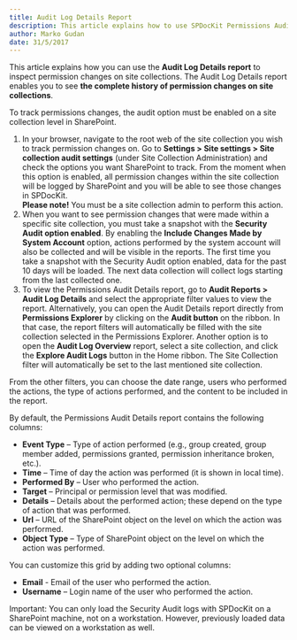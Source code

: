 ```yaml
---
title: Audit Log Details Report
description: This article explains how to use SPDocKit Permissions Audit Log Details report to track who made certain permissions changes, when and on which securable object that specific action has been performed.
author: Marko Gudan
date: 31/5/2017
---
```


This article explains how you can use the  __Audit Log Details report__ to inspect permission changes on site collections. The Audit Log Details report enables you to see __the complete history of permission changes on site collections__. 

To track permissions changes, the audit option must be enabled on a site collection level in SharePoint.

1. In your browser, navigate to the root web of the site collection you wish to track permission changes on. Go to __Settings > Site settings > Site collection audit settings__ (under Site Collection Administration) and check the options you want SharePoint to track. From the moment when this option is enabled, all permission changes within the site collection will be logged by SharePoint and you will be able to see those changes in SPDocKit.  
__Please note!__ You must be a site collection admin to perform this action.
1. When you want to see permission changes that were made within a specific site collection, you must take a snapshot with the __Security Audit option enabled__. By enabling the __Include Changes Made by System Account__ option, actions performed by the system account will also be collected and will be visible in the reports. The first time you take a snapshot with the Security Audit option enabled, data for the past 10 days will be loaded. The next data collection will collect logs starting from the last collected one.
1. To view the Permissions Audit Details report, go to __Audit Reports > Audit Log Details__ and select the appropriate filter values to view the report. Alternatively, you can open the  Audit Details report directly from __Permissions Explorer__ by clicking on the __Audit button__ on the ribbon. In that case, the report filters will automatically be filled with the site collection selected in the Permissions Explorer. 
Another option is to open the  __Audit Log Overview__ report, select a site collection, and click the __Explore Audit Logs__ button in the Home ribbon. The Site Collection filter will automatically be set to the last mentioned site collection.

From the other filters, you can choose the date range, users who performed the actions, the type of actions performed, and the content to be included in the report.

By default, the Permissions Audit Details report contains the following columns:  

* __Event Type__ – Type of action performed (e.g., group created, group member added, permissions granted, permission inheritance broken, etc.).  
* __Time__ – Time of day the action was performed (it is shown in local time).  
* __Performed By__ – User who performed the action.  
* __Target__ – Principal or permission level that was modified.  
* __Details__ – Details about the performed action; these depend on the type of action that was performed.  
* __Url__ – URL of the SharePoint object on the level on which the action was performed.  
* __Object Type__ – Type of SharePoint object on the level on which the action was performed.  

You can customize this grid by adding two optional columns:  
* __Email__ - Email of the user who performed the action.  
* __Username__ – Login name of the user who performed the action.  

Important: You can only load the Security Audit logs with SPDocKit on a SharePoint machine, not on a workstation. However, previously loaded data can be viewed on a workstation as well. 
